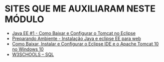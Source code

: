 # SITES QUE ME AUXILIARAM NESTE MÓDULO

- [Java EE #1 - Como Baixar e Configurar o Tomcat no Eclipse](https://www.youtube.com/watch?v=mAdJgDxezWU)
- [Preparando Ambiente - Instalação Java e eclipse EE para web](https://www.youtube.com/watch?v=6jKlRuINhZI)
- [Como Baixar, Instalar e Configurar o Eclipse IDE e o Apache Tomcat 10 no Windows 10](https://www.youtube.com/watch?v=GCc4ZQqnmVY)
- [W3SCHOOLS – SQL](https://www.w3schools.com/sql/default.asp)